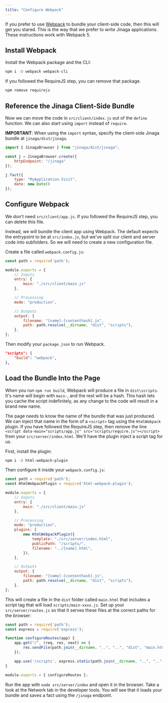```yaml
---
title: "Configure Webpack"
---
```


If you prefer to use [Webpack](https://webpack.js.org/) to bundle your client-side code, then this will get you stared.
This is the way that we prefer to write Jinaga applications.
These instructions work with Webpack 5.

## Install Webpack

Install the Webpack package and the CLI:

```bash
npm i -D webpack webpack-cli
```

If you followed the RequireJS step, you can remove that package.

```bash
npm remove requirejs
```

## Reference the Jinaga Client-Side Bundle

Now we can move the code in `src/client/index.js` out of the `define` function.
We can also start using `import` instead of `require`.

**IMPORTANT**: When using the `import` syntax, specify the client-side Jinaga bundle at `jinaga/dist/jinaga`.

```javascript
import { JinagaBrowser } from "jinaga/dist/jinaga";

const j = JinagaBrowser.create({
    httpEndpoint: "/jinaga"
});

j.fact({
    type: "MyApplication.Visit",
    date: new Date()
});
```

## Configure Webpack

We don't need `src/client/app.js`.
If you followed the RequireJS step, you can delete this file.

Instead, we will bundle the client app using Webpack.
The default expects the entrypoint to be at `src/index.js`, but we've split our client and server code into subfolders.
So we will need to create a new configuration file.

Create a file called `webpack.config.js`:

```javascript
const path = require('path');

module.exports = {
    // Inputs
    entry: {
        main: "./src/client/main.js"
    },

    // Processing
    mode: "production",

    // Outputs
    output: {
        filename: "[name]-[contenthash].js",
        path: path.resolve(__dirname, "dist", "scripts"),
    },
};
```

Then modify your `package.json` to run Webpack.

```json
"scripts": {
    "build": "webpack",
},
```

## Load the Bundle Into the Page

When you run `npm run build`, Webpack will produce a file in `dist\scripts`.
It's name will begin with `main-`, and the rest will be a hash.
This hash lets you cache the script indefinitely, as any change to the code will result in a brand new name.

The page needs to know the name of the bundle that was just produced.
We can inject that name in the form of a `<script>` tag using the `HtmlWebpack` plugin.
If you have followed the RequireJS step, then remove the line `<script data-main="scripts/app.js" src="scripts/require.js"></script>` from your `src/server/index.html`.
We'll have the plugin inject a script tag for us.

First, install the plugin:

```bash
npm i -D html-webpack-plugin
```

Then configure it inside your `webpack.config.js`:

```javascript
const path = require('path');
const HtmlWebpackPlugin = require('html-webpack-plugin');

module.exports = {
    // Inputs
    entry: {
        main: "./src/client/main.js"
    },

    // Processing
    mode: "production",
    plugins: [
        new HtmlWebpackPlugin({
            template: "./src/server/index.html",
            publicPath: "/scripts/",
            filename: "../[name].html",
        }),
    ],

    // Outputs
    output: {
        filename: "[name]-[contenthash].js",
        path: path.resolve(__dirname, "dist", "scripts"),
    },
};
```

This will create a file in the `dist` folder called `main.html` that includes a script tag that will load `scripts/main-xxxx.js`.
Set up your `src/server/routes.js` so that it serves these files at the correct paths for the browser:

```javascript
const path = require('path');
const express = require('express');

function configureRoutes(app) {
    app.get("/", (req, res, next) => {
        res.sendFile(path.join(__dirname, "..", "..", "dist", "main.html"));
    });

    app.use('/scripts', express.static(path.join(__dirname, "..", "..", "dist", "scripts")));
}

module.exports = { configureRoutes };
```

Run the app with `node src/server/index` and open it in the browser.
Take a look at the Network tab in the developer tools.
You will see that it loads your bundle and saves a fact using the `/jinaga` endpoint.